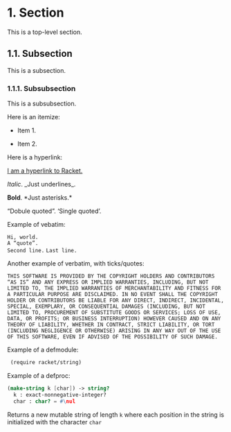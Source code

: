 # 1. Section

This is a top-level section.

## 1.1. Subsection

This is a subsection.

### 1.1.1. Subsubsection

This is a subsubsection.

Here is an itemize:

* Item 1.

* Item 2.

Here is a hyperlink:

[I am a hyperlink to Racket.](http://www.racket-lang.org/)

_Italic_. \_Just underlines\_.

**Bold**. \*Just asterisks.\*

“Dobule quoted”. ‘Single quoted’.

Example of vebatim:

`Hi, world.`  
`A “quote”.`  
`Second line.`
`Last line.`  

Another example of verbatim, with ticks/quotes:

`THIS SOFTWARE IS PROVIDED BY THE COPYRIGHT HOLDERS AND CONTRIBUTORS`   
`“AS IS” AND ANY EXPRESS OR IMPLIED WARRANTIES, INCLUDING, BUT NOT`     
`LIMITED TO, THE IMPLIED WARRANTIES OF MERCHANTABILITY AND FITNESS FOR` 
`A PARTICULAR PURPOSE ARE DISCLAIMED. IN NO EVENT SHALL THE COPYRIGHT`  
`HOLDER OR CONTRIBUTORS BE LIABLE FOR ANY DIRECT, INDIRECT, INCIDENTAL,`
`SPECIAL, EXEMPLARY, OR CONSEQUENTIAL DAMAGES (INCLUDING, BUT NOT`      
`LIMITED TO, PROCUREMENT OF SUBSTITUTE GOODS OR SERVICES; LOSS OF USE,` 
`DATA, OR PROFITS; OR BUSINESS INTERRUPTION) HOWEVER CAUSED AND ON ANY` 
`THEORY OF LIABILITY, WHETHER IN CONTRACT, STRICT LIABILITY, OR TORT`   
`(INCLUDING NEGLIGENCE OR OTHERWISE) ARISING IN ANY WAY OUT OF THE USE` 
`OF THIS SOFTWARE, EVEN IF ADVISED OF THE POSSIBILITY OF SUCH DAMAGE.`  

Example of a defmodule:

```scheme
 (require racket/string)
```

Example of a defproc:

```scheme
(make-string k [char]) -> string?
  k : exact-nonnegative-integer? 
  char : char? = #\nul           
```

Returns a new mutable string of length `k` where each position in the
string is initialized with the character `char`
